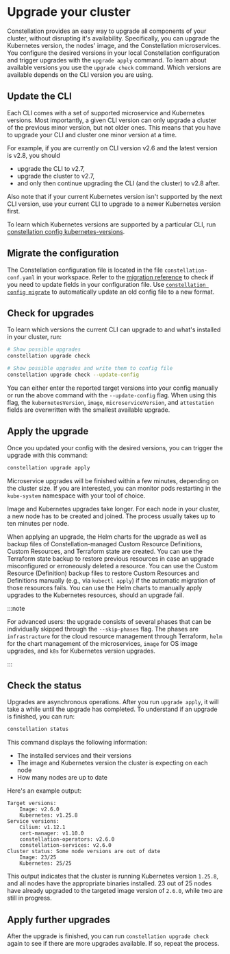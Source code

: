 # Upgrade your cluster

Constellation provides an easy way to upgrade all components of your cluster, without disrupting it's availability.
Specifically, you can upgrade the Kubernetes version, the nodes' image, and the Constellation microservices.
You configure the desired versions in your local Constellation configuration and trigger upgrades with the `upgrade apply` command.
To learn about available versions you use the `upgrade check` command.
Which versions are available depends on the CLI version you are using.

## Update the CLI

Each CLI comes with a set of supported microservice and Kubernetes versions.
Most importantly, a given CLI version can only upgrade a cluster of the previous minor version, but not older ones.
This means that you have to upgrade your CLI and cluster one minor version at a time.

For example, if you are currently on CLI version v2.6 and the latest version is v2.8, you should

* upgrade the CLI to v2.7,
* upgrade the cluster to v2.7,
* and only then continue upgrading the CLI (and the cluster) to v2.8 after.

Also note that if your current Kubernetes version isn't supported by the next CLI version, use your current CLI to upgrade to a newer Kubernetes version first.

To learn which Kubernetes versions are supported by a particular CLI, run [constellation config kubernetes-versions](../reference/cli.md#constellation-config-kubernetes-versions).

## Migrate the configuration

The Constellation configuration file is located in the file `constellation-conf.yaml` in your workspace.
Refer to the [migration reference](../reference/migration.md) to check if you need to update fields in your configuration file.
Use [`constellation config migrate`](../reference/cli.md#constellation-config-migrate) to automatically update an old config file to a new format.

## Check for upgrades

To learn which versions the current CLI can upgrade to and what's installed in your cluster, run:

```bash
# Show possible upgrades
constellation upgrade check

# Show possible upgrades and write them to config file
constellation upgrade check --update-config
```

You can either enter the reported target versions into your config manually or run the above command with the `--update-config` flag.
When using this flag, the `kubernetesVersion`, `image`, `microserviceVersion`, and `attestation` fields are overwritten with the smallest available upgrade.

## Apply the upgrade

Once you updated your config with the desired versions, you can trigger the upgrade with this command:

```bash
constellation upgrade apply
```

Microservice upgrades will be finished within a few minutes, depending on the cluster size.
If you are interested, you can monitor pods restarting in the `kube-system` namespace with your tool of choice.

Image and Kubernetes upgrades take longer.
For each node in your cluster, a new node has to be created and joined.
The process usually takes up to ten minutes per node.

When applying an upgrade, the Helm charts for the upgrade as well as backup files of Constellation-managed Custom Resource Definitions, Custom Resources, and Terraform state are created.
You can use the Terraform state backup to restore previous resources in case an upgrade misconfigured or erroneously deleted a resource.
You can use the Custom Resource (Definition) backup files to restore Custom Resources and Definitions manually (e.g., via `kubectl apply`) if the automatic migration of those resources fails.
You can use the Helm charts to manually apply upgrades to the Kubernetes resources, should an upgrade fail.

:::note

For advanced users: the upgrade consists of several phases that can be individually skipped through the `--skip-phases` flag.
The phases are `infrastracture` for the cloud resource management through Terraform, `helm` for the chart management of the microservices, `image` for OS image upgrades, and `k8s` for Kubernetes version upgrades.

:::

## Check the status

Upgrades are asynchronous operations.
After you run `upgrade apply`, it will take a while until the upgrade has completed.
To understand if an upgrade is finished, you can run:

```bash
constellation status
```

This command displays the following information:

* The installed services and their versions
* The image and Kubernetes version the cluster is expecting on each node
* How many nodes are up to date

Here's an example output:

```shell-session
Target versions:
    Image: v2.6.0
    Kubernetes: v1.25.8
Service versions:
    Cilium: v1.12.1
    cert-manager: v1.10.0
    constellation-operators: v2.6.0
    constellation-services: v2.6.0
Cluster status: Some node versions are out of date
    Image: 23/25
    Kubernetes: 25/25
```

This output indicates that the cluster is running Kubernetes version `1.25.8`, and all nodes have the appropriate binaries installed.
23 out of 25 nodes have already upgraded to the targeted image version of `2.6.0`, while two are still in progress.

## Apply further upgrades

After the upgrade is finished, you can run `constellation upgrade check` again to see if there are more upgrades available. If so, repeat the process.
